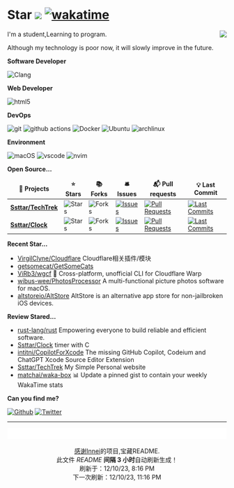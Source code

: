 # Star ![](https://visitor-badge.laobi.icu/badge?page_id=Ssttar.Ssttar) [![wakatime](https://wakatime.com/badge/user/840d21f8-ccf6-4443-ba54-0b5c2549c2e4.svg)](https://wakatime.com/@840d21f8-ccf6-4443-ba54-0b5c2549c2e4)

  <picture>
    <source
    srcset="https://github-readme-stats.vercel.app/api?username=Ssttar&show_icons=true&theme=dark"
    />
    <source
    srcset="https://github-readme-stats.vercel.app/api?username=Ssttar&show_icons=true"
    media="(prefers-color-scheme: light), (prefers-color-scheme: no-preference)"
    />
    <img src="https://github-readme-stats.vercel.app/api?username=Ssttar&show_icons=true" align=right />
  </picture>

I'm a student,Learning to program.

Although my technology is poor now, it will slowly improve in the future.

**Software Developer**

<p>
 <img alt="Clang" src="https://img.shields.io/badge/-clang-ea146?style=flat-square&logo=C&logoColor=white">
 <!-- <img alt="rust" src="https://img.shields.io/badge/-rust-ea7?style=flat-square&logo=rust&logoColor=white"> -->
 <!-- <img alt="Golang" src="https://img.shields.io/badge/-go-%2300FFFF?style=flat-square&logo=go&logoColor=white"> -->
</p>

**Web Developer**

<p>
 <!-- <img alt="React" src="https://img.shields.io/badge/-React-45b8d8?style=flat-square&logo=react&logoColor=white" />
  <img alt="next.js" src="https://img.shields.io/badge/-Next.js-000000?style=flat-square&logo=next.js&logoColor=white" />
  <img alt="TypeScript"
    src="https://img.shields.io/badge/-TypeScript-007ACC?style=flat-square&logo=typescript&logoColor=white" />
  <img alt="Apollo"
    src="https://img.shields.io/badge/-Apollo%20GraphQL-311C87?style=flat-square&logo=apollo-graphql&logoColor=white" />
  <img alt="GraphQL"
    src="https://img.shields.io/badge/-GraphQL-E10098?style=flat-square&logo=graphql&logoColor=white" />
  <img alt="Sass" src="https://img.shields.io/badge/-Sass-CC6699?style=flat-square&logo=sass&logoColor=white" />
  <img alt="Styled Components"
    src="https://img.shields.io/badge/-Styled_Components-db7092?style=flat-square&logo=styled-components&logoColor=white" />
  <img alt="npm" src="https://img.shields.io/badge/-NPM-CB3837?style=flat-square&logo=npm&logoColor=white" />
  <img alt="Rollup"
    src="https://img.shields.io/badge/-Rollup-EC4A3F?style=flat-square&logo=rollup.js&logoColor=white" />
<img alt="Prettier"
    src="https://img.shields.io/badge/-Prettier-F7B93E?style=flat-square&logo=prettier&logoColor=white" />
<img alt="TailwindCSS"
    src="https://img.shields.io/badge/-tailwindcss-50B3D0?style=flat-square&logo=tailwindcss&logoColor=white" />
<img alt="Vite 2" src="https://img.shields.io/badge/-Vite-81A3F9?style=flat-square&logo=vite&logoColor=white" /> -->
 <img alt="html5" src="https://img.shields.io/badge/-HTML5-E34F26?style=flat-square&logo=html5&logoColor=white" />
</P>

**DevOps**

<p>
  <img alt="git" src="https://img.shields.io/badge/-Git-F05032?style=flat-square&logo=git&logoColor=white" />
  <img alt="github actions"
    src="https://img.shields.io/badge/-Github_Actions-2088FF?style=flat-square&logo=github-actions&logoColor=white" />
  <img alt="Docker" src="https://img.shields.io/badge/-Docker-46a2f1?style=flat-square&logo=docker&logoColor=white" />
  <img alt="Ubuntu" src="https://img.shields.io/badge/-Ubuntu-DB652A?style=flat-square&logo=ubuntu&logoColor=white" />
  <img alt="archlinux" src="https://img.shields.io/badge/-archlinux-1793D1?style=flat-square&logo=ubuntu&logoColor=white" />
</p>

**Environment**

<p>
  <img alt="macOS" src="https://img.shields.io/badge/-macOS-333?style=flat-square&logo=apple&logoColor=white" />
  <img alt="vscode" src="https://img.shields.io/badge/Visual%20Studio%20Code-blue?style=flat-square&logo=visual-studio-code&logoColor=ffffff" />
  <img alt="nvim" src="https://img.shields.io/badge/NeoVim-649047?style=flat-square&logo=neovim&logoColor=ffffff" />
</p>

**Open Source...**

<table><thead align=center><tr border: none;><td><b>🎁 Projects</b></td><td><b>⭐ Stars</b></td><td><b>📚 Forks</b></td><td><b>🛎 Issues</b></td><td><b>📬 Pull requests</b></td><td><b>💡 Last Commit</b></td></tr></thead><tbody><tr><td><a href=https://github.com/Ssttar/TechTrek><b>Ssttar/TechTrek</b></a></td><td><img alt=Stars src="https://img.shields.io/github/stars/Ssttar/TechTrek?style=flat-square&labelColor=343b41"></td><td><img alt=Forks src="https://img.shields.io/github/forks/Ssttar/TechTrek?style=flat-square&labelColor=343b41"></td><td><a href=https://github.com/Ssttar/TechTrek/issues target=_blank><img alt=Issues src="https://img.shields.io/github/issues/Ssttar/TechTrek?style=flat-square&labelColor=343b41"></a></td><td><a href=https://github.com/Ssttar/TechTrek/pulls target=_blank><img alt="Pull Requests"src="https://img.shields.io/github/issues-pr/Ssttar/TechTrek?style=flat-square&labelColor=343b41"></a></td><td><a href=https://github.com/Ssttar/TechTrek/commits target=_blank><img alt="Last Commits"src="https://img.shields.io/github/last-commit/Ssttar/TechTrek?style=flat-square&labelColor=343b41"></a></td></tr><tr><td><a href=https://github.com/Ssttar/Clock><b>Ssttar/Clock</b></a></td><td><img alt=Stars src="https://img.shields.io/github/stars/Ssttar/Clock?style=flat-square&labelColor=343b41"></td><td><img alt=Forks src="https://img.shields.io/github/forks/Ssttar/Clock?style=flat-square&labelColor=343b41"></td><td><a href=https://github.com/Ssttar/Clock/issues target=_blank><img alt=Issues src="https://img.shields.io/github/issues/Ssttar/Clock?style=flat-square&labelColor=343b41"></a></td><td><a href=https://github.com/Ssttar/Clock/pulls target=_blank><img alt="Pull Requests"src="https://img.shields.io/github/issues-pr/Ssttar/Clock?style=flat-square&labelColor=343b41"></a></td><td><a href=https://github.com/Ssttar/Clock/commits target=_blank><img alt="Last Commits"src="https://img.shields.io/github/last-commit/Ssttar/Clock?style=flat-square&labelColor=343b41"></a></td></tr></tbody></table>

**Recent Star...**

<ul><li><a href=https://github.com/VirgilClyne/Cloudflare>VirgilClyne/Cloudflare</a><span> Cloudflare相关插件/模块</span></li><li><a href=https://github.com/getsomecat/GetSomeCats>getsomecat/GetSomeCats</a></li><li><a href=https://github.com/ViRb3/wgcf>ViRb3/wgcf</a><span> 🚤 Cross-platform, unofficial CLI for Cloudflare Warp</span></li><li><a href=https://github.com/wibus-wee/PhotosProcessor>wibus-wee/PhotosProcessor</a><span> A multi-functional picture photos software for macOS.</span></li><li><a href=https://github.com/altstoreio/AltStore>altstoreio/AltStore</a><span> AltStore is an alternative app store for non-jailbroken iOS devices.</span></li></ul>

**Review Stared...**

<ul><li><a href=https://github.com/rust-lang/rust>rust-lang/rust</a><span> Empowering everyone to build reliable and efficient software.</span></li><li><a href=https://github.com/Ssttar/Clock>Ssttar/Clock</a><span> timer with C</span></li><li><a href=https://github.com/intitni/CopilotForXcode>intitni/CopilotForXcode</a><span> The missing GitHub Copilot, Codeium and ChatGPT Xcode Source Editor Extension</span></li><li><a href=https://github.com/Ssttar/TechTrek>Ssttar/TechTrek</a><span> My Simple Personal website</span></li><li><a href=https://github.com/matchai/waka-box>matchai/waka-box</a><span> 📊 Update a pinned gist to contain your weekly WakaTime stats</span></li></ul>


**Can you find me?**

<p><a href="https://github.com/Ssttar" target="_blank"><img alt="Github" src="https://img.shields.io/badge/GitHub-%2312100E.svg?&style=for-the-badge&logo=Github&logoColor=white" /></a> <a href="https://twitter.com/ciLu270171" target="_blank"><img alt="Twitter" src="https://img.shields.io/badge/twitter-%231DA1F2.svg?&style=for-the-badge&logo=twitter&logoColor=white" />

---

<img src="./sponsorkit/sponsors.svg" />

<!-- motto -->
<p align=center>感谢<a href=https://github.com/Innei>Innei</a>的项目,宝藏README.<br>此文件 <i>README</i> <b>间隔 3 小时</b>自动刷新生成！<br>刷新于：12/10/23, 8:16 PM<br>下一次刷新：12/10/23, 11:16 PM</p>
